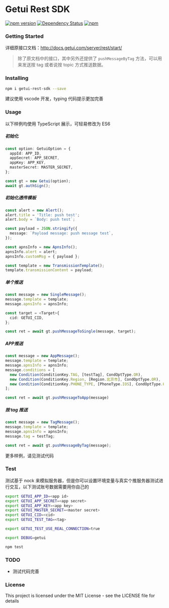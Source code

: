 # Getui Rest SDK

[![npm version](https://badge.fury.io/js/getui-rest-sdk.svg?style=flat)](http://badge.fury.io/js/getui-rest-sdk)
[![Dependency Status](https://img.shields.io/david/xizhibei/getui-rest-sdk.svg?style=flat)](https://david-dm.org/xizhibei/getui-rest-sdk)
[![npm](https://img.shields.io/npm/l/getui-rest-sdk.svg)](https://github.com/xizhibei/getui-rest-sdk/blob/master/LICENSE)

### Getting Started

详细原接口文档：http://docs.getui.com/server/rest/start/

> 除了原文档中的接口，其中另外还提供了 `pushMessageByTag` 方法，可以用来发送按 tag 或者说按 topic 方式推送数据。

### Installing

```bash
npm i getui-rest-sdk --save
```

建议使用 vscode 开发，typing 代码提示更加完善

### Usage

以下样例均使用 TypeScript 展示，可轻易修改为 ES6

##### 初始化

```ts
const option: GetuiOption = {
  appId: APP_ID,
  appSecret: APP_SECRET,
  appKey: APP_KEY,
  masterSecret: MASTER_SECRET,
};

const gt = new Getui(option);
await gt.authSign();
```

##### 初始化透传模板

```ts
const alert = new Alert();
alert.title = 'Title: push test';
alert.body = `Body: push test`;

const payload = JSON.stringify({
  message: `Payload message: push message test`,
});

const apnsInfo = new ApnsInfo();
apnsInfo.alert = alert;
apnsInfo.customMsg = { payload };

const template = new TransmissionTemplate();
template.transmissionContent = payload;
```

##### 单个推送

```ts
const message = new SingleMessage();
message.template = template;
message.apnsInfo = apnsInfo;

const target = <Target>{
  cid: GETUI_CID,
};

const ret = await gt.pushMessageToSingle(message, target);
```

##### APP推送

```ts
const message = new AppMessage();
message.template = template;
message.apnsInfo = apnsInfo;
message.conditions = [
  new Condition(ConditionKey.TAG, [testTag], CondOptType.OR),
  new Condition(ConditionKey.Region, [Region.北京市], CondOptType.OR),
  new Condition(ConditionKey.PHONE_TYPE, [PhoneType.IOS], CondOptType.OR),
];

const ret = await gt.pushMessageToApp(message)
```

##### 按 tag 推送

```ts
const message = new TagMessage();
message.template = template;
message.apnsInfo = apnsInfo;
message.tag = testTag;

const ret = await gt.pushMessageByTag(message);
```

更多样例，请见测试代码

### Test

测试基于 nock 来模拟服务器，但是你可以设置环境变量与真实个推服务器测试进行交互，以下测试账号数据需要用你自己的

```bash
export GETUI_APP_ID=<app id>
export GETUI_APP_SECRET=<app secret>
export GETUI_APP_KEY=<app key>
export GETUI_MASTER_SECRET=<master secret>
export GETUI_CID=<cid>
export GETUI_TEST_TAG=<tag>

export GETUI_TEST_USE_REAL_CONNECTION=true

export DEBUG=getui

npm test
```

### TODO
- 测试代码完善

### License
This project is licensed under the MIT License - see the LICENSE file for details
